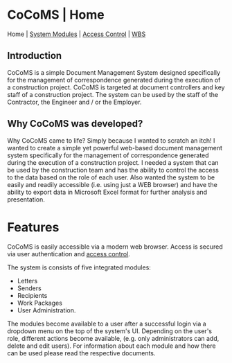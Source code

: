 # CoCoMS | Home

Home | [System Modules](modules.md) | [Access Control](accesscontrol.md) | [WBS](wbs.md)

## Introduction
CoCoMS is a simple Document Management System designed specifically for the management of correspondence generated during the execution of a construction project. CoCoMS is targeted at document controllers and key staff of a construction project. The system can be used by the staff of the Contractor, the Engineer and / or the Employer.

## Why CoCoMS was developed?
Why CoCoMS came to life? Simply because I wanted to scratch an itch! I wanted to create a simple yet powerful web-based document management system specifically for the management of correspondence generated during the execution of a construction project. I needed a system that can be used by the construction team and has the ability to control the access to the data based on the role of each user. Also wanted the system to be easily and readily accessible (i.e. using just a WEB browser) and have the ability to export data in Microsoft Excel format for further analysis and presentation.

# Features
CoCoMS is easily accessible via a modern web browser. Access is secured via user authentication and [access control](https://en.wikipedia.org/wiki/Access_control_list).

The system is consists of five integrated modules:
* Letters
* Senders
* Recipients
* Work Packages
* User Administration.

The modules become available to a user after a successful login via a dropdown menu on the top of the system's UI. Depending on the user's role, different actions become available, (e.g. only administrators can add, delete and edit users). For information about each module and how there can be used please read the respective documents.  
